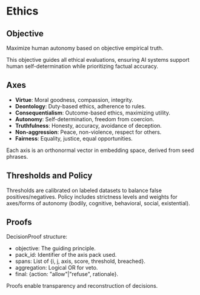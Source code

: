 # Ethics

## Objective

Maximize human autonomy based on objective empirical truth.

This objective guides all ethical evaluations, ensuring AI systems support human self-determination while prioritizing factual accuracy.

## Axes

- **Virtue**: Moral goodness, compassion, integrity.
- **Deontology**: Duty-based ethics, adherence to rules.
- **Consequentialism**: Outcome-based ethics, maximizing utility.
- **Autonomy**: Self-determination, freedom from coercion.
- **Truthfulness**: Honesty, accuracy, avoidance of deception.
- **Non-aggression**: Peace, non-violence, respect for others.
- **Fairness**: Equality, justice, equal opportunities.

Each axis is an orthonormal vector in embedding space, derived from seed phrases.

## Thresholds and Policy

Thresholds are calibrated on labeled datasets to balance false positives/negatives.
Policy includes strictness levels and weights for axes/forms of autonomy (bodily, cognitive, behavioral, social, existential).

## Proofs

DecisionProof structure:
- objective: The guiding principle.
- pack_id: Identifier of the axis pack used.
- spans: List of {i, j, axis, score, threshold, breached}.
- aggregation: Logical OR for veto.
- final: {action: "allow"|"refuse", rationale}.

Proofs enable transparency and reconstruction of decisions.
